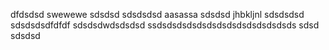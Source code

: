 dfdsdsd
swewewe
sdsdsd
sdsdsdsd
aasassa
sdsdsd
jhbkljnl
sdsdsdsd
sdsdsdsdfdfdf
sdsdsdwdsdsdsd
ssdsdsdsdsdsdsdsdsdsdsdsdsdsds
sdsd
sdsdsd
